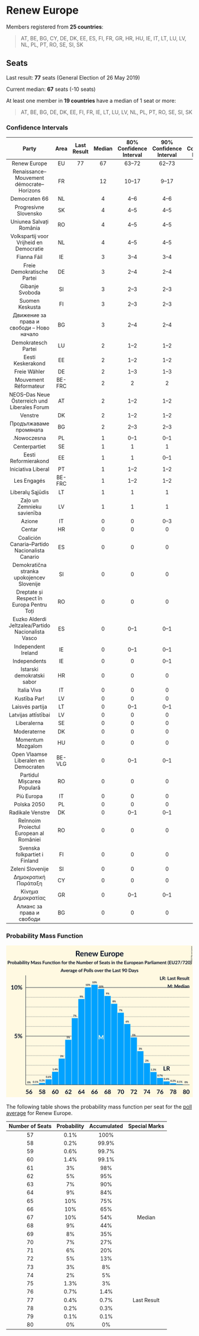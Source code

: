 # Renew Europe

Members registered from **25 countries**:

> AT, BE, BG, CY, DE, DK, EE, ES, FI, FR, GR, HR, HU, IE, IT, LT, LU, LV, NL, PL, PT, RO, SE, SI, SK

## Seats

Last result: **77** seats (General Election of 26 May 2019)

Current median: **67** seats (-10 seats)

At least one member in **19 countries** have a median of 1 seat or more:

> AT, BE, BG, DE, DK, EE, FI, FR, IE, LT, LU, LV, NL, PL, PT, RO, SE, SI, SK

### Confidence Intervals

| Party | Area | Last Result | Median | 80% Confidence Interval | 90% Confidence Interval | 95% Confidence Interval | 99% Confidence Interval |
|:-----:|:----:|:-----------:|:------:|:-----------------------:|:-----------------------:|:-----------------------:|:-----------------------:|
| Renew Europe | EU | 77 | 67 | 63–72 | 62–73 | 61–75 | 59–77 |
| Renaissance–Mouvement démocrate–Horizons | FR | | 12 | 10–17 | 9–17 | 9–18 | 8–19 |
| Democraten 66 | NL | | 4 | 4–6 | 4–6 | 4–6 | 3–7 |
| Progresívne Slovensko | SK | | 4 | 4–5 | 4–5 | 3–5 | 3–6 |
| Uniunea Salvați România | RO | | 4 | 4–5 | 4–5 | 3–6 | 3–6 |
| Volkspartij voor Vrijheid en Democratie | NL | | 4 | 4–5 | 4–5 | 3–5 | 3–5 |
| Fianna Fáil | IE | | 3 | 3–4 | 3–4 | 3–4 | 3–4 |
| Freie Demokratische Partei | DE | | 3 | 2–4 | 2–4 | 2–5 | 2–5 |
| Gibanje Svoboda | SI | | 3 | 2–3 | 2–3 | 2–3 | 2–4 |
| Suomen Keskusta | FI | | 3 | 2–3 | 2–3 | 2–3 | 2–3 |
| Движение за права и свободи – Ново начало | BG | | 3 | 2–4 | 2–4 | 2–4 | 2–4 |
| Demokratesch Partei | LU | | 2 | 1–2 | 1–2 | 1–2 | 1–2 |
| Eesti Keskerakond | EE | | 2 | 1–2 | 1–2 | 1–2 | 1–2 |
| Freie Wähler | DE | | 2 | 1–3 | 1–3 | 1–3 | 1–3 |
| Mouvement Réformateur | BE-FRC | | 2 | 2 | 2 | 2 | 2–3 |
| NEOS–Das Neue Österreich und Liberales Forum | AT | | 2 | 1–2 | 1–2 | 1–2 | 1–2 |
| Venstre | DK | | 2 | 1–2 | 1–2 | 1–2 | 1–2 |
| Продължаваме промяната | BG | | 2 | 2–3 | 2–3 | 1–3 | 1–3 |
| .Nowoczesna | PL | | 1 | 0–1 | 0–1 | 0–2 | 0–2 |
| Centerpartiet | SE | | 1 | 1 | 1 | 1–2 | 0–2 |
| Eesti Reformierakond | EE | | 1 | 1 | 0–1 | 0–1 | 0–1 |
| Iniciativa Liberal | PT | | 1 | 1–2 | 1–2 | 1–2 | 1–2 |
| Les Engagés | BE-FRC | | 1 | 1–2 | 1–2 | 1–2 | 1–2 |
| Liberalų Sąjūdis | LT | | 1 | 1 | 1 | 1 | 1 |
| Zaļo un Zemnieku savienība | LV | | 1 | 1 | 1 | 1 | 1 |
| Azione | IT | | 0 | 0 | 0–3 | 0–4 | 0–4 |
| Centar | HR | | 0 | 0 | 0 | 0 | 0 |
| Coalición Canaria–Partido Nacionalista Canario | ES | | 0 | 0 | 0 | 0 | 0 |
| Demokratična stranka upokojencev Slovenije | SI | | 0 | 0 | 0 | 0 | 0 |
| Dreptate și Respect în Europa Pentru Toți | RO | | 0 | 0 | 0 | 0 | 0 |
| Euzko Alderdi Jeltzalea/Partido Nacionalista Vasco | ES | | 0 | 0–1 | 0–1 | 0–1 | 0–1 |
| Independent Ireland | IE | | 0 | 0–1 | 0–1 | 0–1 | 0–1 |
| Independents | IE | | 0 | 0 | 0–1 | 0–1 | 0–1 |
| Istarski demokratski sabor | HR | | 0 | 0 | 0 | 0 | 0 |
| Italia Viva | IT | | 0 | 0 | 0 | 0 | 0 |
| Kustība Par! | LV | | 0 | 0 | 0 | 0 | 0 |
| Laisvės partija | LT | | 0 | 0–1 | 0–1 | 0–1 | 0–1 |
| Latvijas attīstībai | LV | | 0 | 0 | 0 | 0 | 0 |
| Liberalerna | SE | | 0 | 0 | 0 | 0 | 0 |
| Moderaterne | DK | | 0 | 0 | 0 | 0–1 | 0–1 |
| Momentum Mozgalom | HU | | 0 | 0 | 0 | 0 | 0 |
| Open Vlaamse Liberalen en Democraten | BE-VLG | | 0 | 0–1 | 0–1 | 0–1 | 0–1 |
| Partidul Mișcarea Populară | RO | | 0 | 0 | 0 | 0 | 0 |
| Più Europa | IT | | 0 | 0 | 0 | 0 | 0 |
| Polska 2050 | PL | | 0 | 0 | 0 | 0 | 0 |
| Radikale Venstre | DK | | 0 | 0–1 | 0–1 | 0–1 | 0–1 |
| Reînnoim Proiectul European al României | RO | | 0 | 0 | 0 | 0 | 0 |
| Svenska folkpartiet i Finland | FI | | 0 | 0 | 0 | 0 | 0–1 |
| Zeleni Slovenije | SI | | 0 | 0 | 0 | 0 | 0 |
| Δημοκρατική Παράταξη | CY | | 0 | 0 | 0 | 0 | 0 |
| Κίνημα Δημοκρατίας | GR | | 0 | 0–1 | 0–1 | 0–1 | 0–1 |
| Алианс за права и свободи | BG | | 0 | 0 | 0 | 0 | 0 |

### Probability Mass Function

![Graph with seats probability mass function not yet produced](average-2025-10-31-seats-pmf-reneweurope.png "Seats Probability Mass Function")

The following table shows the probability mass function per seat for the [poll average](average-2025-10-31.html) for Renew Europe.

| Number of Seats | Probability | Accumulated | Special Marks |
|:---------------:|:-----------:|:-----------:|:-------------:|
| 57 | 0.1% | 100% |  |
| 58 | 0.2% | 99.9% |  |
| 59 | 0.6% | 99.7% |  |
| 60 | 1.4% | 99.1% |  |
| 61 | 3% | 98% |  |
| 62 | 5% | 95% |  |
| 63 | 7% | 90% |  |
| 64 | 9% | 84% |  |
| 65 | 10% | 75% |  |
| 66 | 10% | 65% |  |
| 67 | 10% | 54% | Median |
| 68 | 9% | 44% |  |
| 69 | 8% | 35% |  |
| 70 | 7% | 27% |  |
| 71 | 6% | 20% |  |
| 72 | 5% | 13% |  |
| 73 | 3% | 8% |  |
| 74 | 2% | 5% |  |
| 75 | 1.3% | 3% |  |
| 76 | 0.7% | 1.4% |  |
| 77 | 0.4% | 0.7% | Last Result |
| 78 | 0.2% | 0.3% |  |
| 79 | 0.1% | 0.1% |  |
| 80 | 0% | 0% |  |


